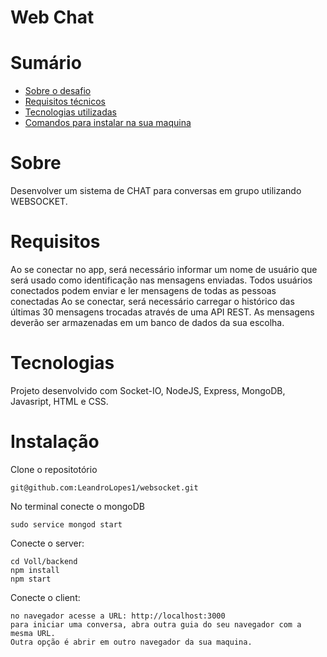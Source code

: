 # Web Chat

# Sumário

- [Sobre o desafio](#sobre)
- [Requisitos técnicos](#requisitos)
- [Tecnologias utilizadas](#requisitos)
- [Comandos para instalar na sua maquina](#instalação)


# Sobre

Desenvolver um sistema de CHAT para conversas em grupo utilizando WEBSOCKET.

# Requisitos

Ao se conectar no app, será necessário informar um nome de usuário que será usado como
identificação nas mensagens enviadas.
Todos usuários conectados podem enviar e ler mensagens de todas as pessoas conectadas
Ao se conectar, será necessário carregar o histórico das últimas 30 mensagens trocadas
através de uma API REST.
As mensagens deverão ser armazenadas em um banco de dados da sua escolha.

# Tecnologias

Projeto desenvolvido com Socket-IO, NodeJS, Express, MongoDB, Javasript, HTML e CSS.

# Instalação

Clone o repositotório
```
git@github.com:LeandroLopes1/websocket.git
```

No terminal conecte o mongoDB
```
sudo service mongod start 
```
Conecte o server:
```
cd Voll/backend
npm install
npm start
```
Conecte o client:
```
no navegador acesse a URL: http://localhost:3000
para iniciar uma conversa, abra outra guia do seu navegador com a mesma URL.
Outra opção é abrir em outro navegador da sua maquina.
```

